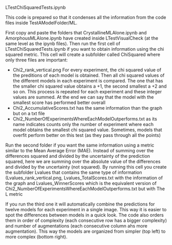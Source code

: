LTestChiSquaredTests.ipynb

This code is prepared so that it condenses all the information from the code files inside TestAModelFolder/ML. 

First copy and paste the folders that CrystallineMLAlone.ipynb and AmorphousMLAlone.ipynb have created inside LTestVisualCheck (at the same level as the ipynb files).
Then run the first cell of LTestChiSquaredTests.ipynb if you want to obtain information using the chi squared metric. This cell will create a subfolder called ChiSquared where only three files are important:
 - Chi2_rank_vertical.png For every experiment, the chi squared value of the preditions of each model is obtained. Then all chi squared values of the different models in each experiment is compared. The one that has the smaller chi squared value obtains a +1, the second smallest a +2 and so on. This process is repeated for each experiment and these integer values are summed. At the end we can say that the model with the smallest score has performed better overall
 - Chi2_AccumulativeScores.txt has the same information than the graph but on a txt file
 - Chi2_NumberOfExperimentsWhereEachModelOutperforms.txt as its name indicates counts only the number of experiment where each model obtains the smallest chi squared value. Sometimes, models that overfit perform better on this test (as they pass through all the points)

Run the second folder if you want the same information using a metric similar to the Mean Average Error (MAE). Instead of summing over the differences squared and divided by the uncertainty of the prediction squared, here we are summing over the absolute value of the differences and divided by the uncertainty (not squared). By running this cell you create the subfolder Lvalues that contains the same type of information (Lvalues_rank_vertical.png, Lvalues_TotalScores.txt with the information of the graph and Lvalues_WinnerScores which is the equivalent version of Chi2_NumberOfExperimentsWhereEachModelOutperforms.txt but with The L metric

If you run the third one it will automatically combine the predictions for twelve models for each experiment in a single image. This way it is easier to spot the differences between models in a quick look. The code also orders them in order of complexity (each consecutive row has a bigger complexity) and number of augmentations (each consecutive column ahs more augmentation). This way the models are organized from simpler (top left) to more complex (bottom right).

